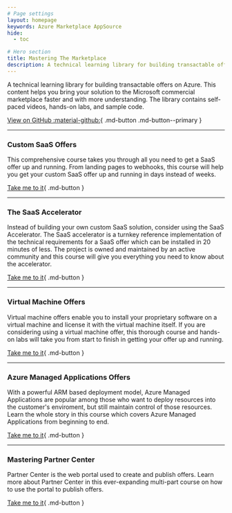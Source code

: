 ```yaml
---
# Page settings
layout: homepage
keywords: Azure Marketplace AppSource
hide:
  - toc

# Hero section
title: Mastering The Marketplace
description: A technical learning library for building transactable offers on Azure. This content helps you bring your solution to the Microsoft commercial marketplace faster and with more understanding. The library contains self-paced videos, hands-on labs, and sample code.
---
```


A technical learning library for building transactable offers on Azure. This content helps you bring your solution to the Microsoft commercial marketplace faster and with more understanding. The library contains self-paced videos, hands-on labs, and sample code.

[View on GitHub  :material-github:](https://github.com/microsoft/Mastering-the-Marketplace){ .md-button .md-button--primary }

---

### **Custom SaaS Offers**
This comprehensive course takes you through all you need to get a SaaS offer up and running. From landing pages to webhooks, this course will help you get your custom SaaS offer up and running in days instead of weeks. 

[Take me to it](/Mastering-the-Marketplace/saas/){ .md-button }

---

### **The SaaS Accelerator**
Instead of building your own custom SaaS solution, consider using the SaaS Accelerator. The SaaS accelerator is a turnkey reference implementation of the technical requirements for a SaaS offer which can be installed in 20 minutes of less. The project is owned and maintained by an active community and this course will give you everything you need to know about the accelerator. 

[Take me to it](/Mastering-the-Marketplace/saas-accelerator){ .md-button }

---

### **Virtual Machine Offers**
Virtual machine offers enable you to install your proprietary software on a virtual machine and license it with the virtual machine itself. If you are considering using a virtual machine offer, this thorough course and hands-on labs will take you from start to finish in getting your offer up and running. 

[Take me to it](/Mastering-the-Marketplace/vm){ .md-button }

---

### **Azure Managed Applications Offers**
With a powerful ARM based deployment model, Azure Managed Applications are popular among those who want to deploy resources into the customer's enviroment, but still maintain control of those resources. Learn the whole story in this course which covers Azure Managed Applications from beginning to end.

[Take me to it](/Mastering-the-Marketplace/ama){ .md-button }

---

### **Mastering Partner Center**
Partner Center is the web portal used to create and publish offers. Learn more about Partner Center in this ever-expanding multi-part course on how to use the portal to publish offers. 

[Take me to it](/Mastering-the-Marketplace/partner-center){ .md-button }

<br/>
<br/>
